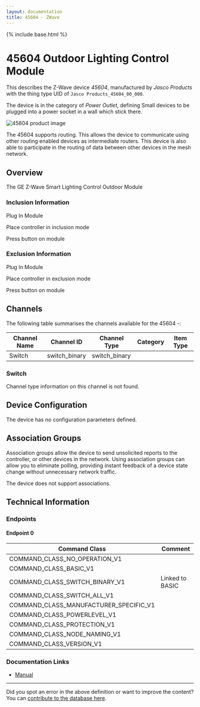 ```yaml
---
layout: documentation
title: 45604 - ZWave
---
```


{% include base.html %}

# 45604 Outdoor Lighting Control Module
This describes the Z-Wave device *45604*, manufactured by *Jasco Products* with the thing type UID of ```Jasco Products_45604_00_000```.

The device is in the category of *Power Outlet*, defining Small devices to be plugged into a power socket in a wall which stick there.

![45604 product image](https://opensmarthouse.org/assets/zwave/attachments/47/91hKOX4JY2L--SL1500-.jpg)


The 45604 supports routing. This allows the device to communicate using other routing enabled devices as intermediate routers.  This device is also able to participate in the routing of data between other devices in the mesh network.

## Overview

The GE Z-Wave Smart Lighting Control Outdoor Module

### Inclusion Information

Plug In Module

Place controller in inclusion mode

Press button on module

### Exclusion Information

Plug In Module

Place controller in exclusion mode

Press button on module

## Channels

The following table summarises the channels available for the 45604 -:

| Channel Name | Channel ID | Channel Type | Category | Item Type |
|--------------|------------|--------------|----------|-----------|
| Switch | switch_binary | switch_binary |  |  | 

### Switch
Channel type information on this channel is not found.



## Device Configuration

The device has no configuration parameters defined.

## Association Groups

Association groups allow the device to send unsolicited reports to the controller, or other devices in the network. Using association groups can allow you to eliminate polling, providing instant feedback of a device state change without unnecessary network traffic.

The device does not support associations.
## Technical Information

### Endpoints

#### Endpoint 0

| Command Class | Comment |
|---------------|---------|
| COMMAND_CLASS_NO_OPERATION_V1| |
| COMMAND_CLASS_BASIC_V1| |
| COMMAND_CLASS_SWITCH_BINARY_V1| Linked to BASIC|
| COMMAND_CLASS_SWITCH_ALL_V1| |
| COMMAND_CLASS_MANUFACTURER_SPECIFIC_V1| |
| COMMAND_CLASS_POWERLEVEL_V1| |
| COMMAND_CLASS_PROTECTION_V1| |
| COMMAND_CLASS_NODE_NAMING_V1| |
| COMMAND_CLASS_VERSION_V1| |

### Documentation Links

* [Manual](https://www.opensmarthouse.org/zwavedatabase/47/12720-EnFrSp-QStart-V1-081914.pdf)

---

Did you spot an error in the above definition or want to improve the content?
You can [contribute to the database here](https://www.opensmarthouse.org/zwavedatabase/47).
